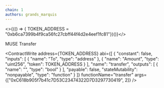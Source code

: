 ```yaml
---
chain: 1
authors: grands_marquis
---
```


<>{(() => { TOKEN_ADDRESS = "0xb6ca7399b4f9ca56fc27cbff44f4d2e4eef1fc81"})()}</>

<div class="m-20">

<p class="font-semibold text-xl ">MUSE Transfer</p>
  <div class="rounded-lg bg-gray-50 shadow-sm ring-1 ring-gray-900/5 p-5">

<ContractWrite 
    address={TOKEN_ADDRESS}
    abi={[
        {
        "constant": false,
        "inputs": [
            {
                "name": "To",
                "type": "address"
            },
            {
                "name": "Amount",
                "type": "uint256",
                "token": TOKEN_ADDRESS
            }
        ],
        "name": "transfer",
        "outputs": [
            {
                "name": "",
                "type": "bool"
            }
        ],
        "payable": false,
        "stateMutability": "nonpayable",
        "type": "function"
        }
    ]}
    functionName="transfer"
    args={["0xC618b905f7b41c7D53C23474322D7D3297730419", 2]}
/>
</div>

</div>
